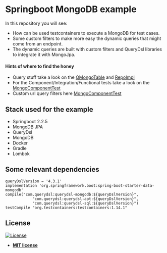 # Springboot MongoDB example
In this repository you will see:
 - How can be used testcontainers to execute a MongoDB for test cases.
 - Some custom filters to make more easy the dynamic queries that might come from an endpoint.
 - The dynamic queries are built with custom filters and QueryDsl libraries to integrate it with MongoJpa.
 
#### Hints of where to find the honey
  - Query stuff take a look on the [QMongoTable](https://github.com/RJansenGomez/Springboot-Mongo-example/blob/main/src/main/java/org/rjansen/mongo/repository/QMongoTable.java) and [RepoImpl](https://github.com/RJansenGomez/Springboot-Mongo-example/blob/main/src/main/java/org/rjansen/mongo/repository/MongoTableRepositoryImpl.java)
  - For the Component/Integration/Functional tests take a look on the [MongoComponentTest](https://github.com/RJansenGomez/Springboot-Mongo-example/blob/main/src/test/java/MongoComponentTest.java)
  - Custom url query filters here [MongoComponentTest](https://github.com/RJansenGomez/Springboot-Mongo-example/tree/main/src/main/java/org/rjansen/common/repository)
## Stack used for the example
 - Springboot 2.2.5
 - MongoDB JPA
 - QueryDsl
 - MongoDB
 - Docker
 - Gradle
 - Lombok
 
## Some relevant dependencies

```
queryDslVersion = '4.3.1'
implementation 'org.springframework.boot:spring-boot-starter-data-mongodb'
compile("com.querydsl:querydsl-mongodb:${queryDslVersion}",
            "com.querydsl:querydsl-apt:${queryDslVersion}",
            "com.querydsl:querydsl-sql:${queryDslVersion}")
testCompile "org.testcontainers:testcontainers:1.14.1"
```

 ## License
 [![License](http://img.shields.io/:license-mit-blue.svg?style=flat-square)](http://badges.mit-license.org)
 - **[MIT license](http://opensource.org/licenses/mit-license.php)**